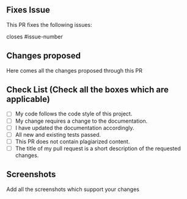 <!--Type in all the issues that have been fixed through this pull request ex : #1 -->

## Fixes Issue

This PR fixes the following issues:

closes #issue-number

<!-- Write down all the changes made-->

## Changes proposed

Here comes all the changes proposed through this PR

<!-- Check all the boxes which are applicable to check the box correct follow the following conventions-->
<!--
[x] - Correct
[X] - Correct
-->

## Check List (Check all the boxes which are applicable) <!--Follow the above conventions to check the box-->

- [ ] My code follows the code style of this project.
- [ ] My change requires a change to the documentation.
- [ ] I have updated the documentation accordingly.
- [ ] All new and existing tests passed.
- [ ] This PR does not contain plagiarized content.
- [ ] The title of my pull request is a short description of the requested changes.

<!--Add screen shots of the changed output-->

## Screenshots

Add all the screenshots which support your changes